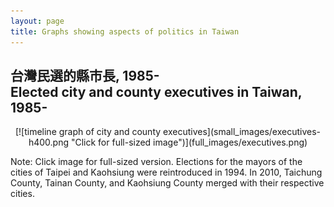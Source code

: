 ```yaml
---
layout: page
title: Graphs showing aspects of politics in Taiwan
---
```


## 台灣民選的縣市長, 1985- <br/>Elected city and county executives in Taiwan, 1985-

<div style="text-align:center" markdown="1">
[![timeline graph of city and county executives](small_images/executives-h400.png "Click for full-sized image")](full_images/executives.png)
</div>

Note: Click image for full-sized version. Elections for the mayors of the cities of Taipei and Kaohsiung were reintroduced in 1994. In 2010, Taichung County, Tainan County, and Kaohsiung County merged with their respective cities.

